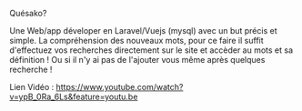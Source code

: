 Quésako?


Une Web/app déveloper en Laravel/Vuejs (mysql) avec un but précis et simple. La compréhension des nouveaux mots, pour ce faire il suffit d'effectuez vos recherches directement sur le site et accèder au mots et sa définition ! 
Ou si il n'y ai pas de l'ajouter vous même après quelques recherche !

Lien Vidéo : https://www.youtube.com/watch?v=ypB_0Ra_6Ls&feature=youtu.be
